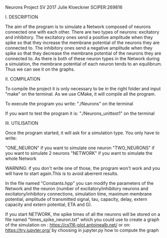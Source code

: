 Neurons Project SV 2017
Julie Kloeckner SCIPER:269816

I. DESCRIPTION

The aim of the program is to simulate a Network composed of neurons connected one with each other. 
There are two types of neurons: excitatory and inhibitory. The excitatory ones send a positive amplitude when they spike so that they increase the membrane potential of the neurons they are connected to.
The inhibitory ones send a negative amplitude when they spike so that they decrease the membrane potential of the neurons they are connected to. As there is both of these neuron types in the Network during a simulation, the membrane potential of each neuron tends to an equilibrum. Thus we can see it on the graphs.


II. COMPILATION

To compile the project it is only necessary to be in the right folder and input "make" on the terminal. As we use CMake, it will compile all the program.

To execute the program you write: "./Neurons" on the terminal

If you want to test the program it is: "./Neurons_unittest1" on the terminal


III. UTILISATION

Once the program started, it will ask for a simulation type. You only have to write:

"ONE_NEURON" if you want to simulate one neuron
"TWO_NEURONS" if you want to simulate 2 neurons
"NETWORK" if you want to simulate the whole Network

WARNING: if you don't write one of those, the program won't work and you will have to start again.This is to avoid aberrent results.

In the file named "Constants.hpp" you can modify the parameters of the Network and the neuron (number of excitatory/inhibitory neurons and excitatory/inhibitory connections, simulation time, maximum membrane potential, amplitude of transmitted signal, tau, capacity, delay, extern capacity and extern potential, ETA and G).

If you start NETWORK, the spike times of all the neurons will be stored on a file named "times_spike_neuron.txt" which you could use to create a graph of the simulation on : 
https://cs116-plot.antoinealb.net/
or on:
https://try.jupyter.org/ by choosing in jupyter.py how to compute the graph
